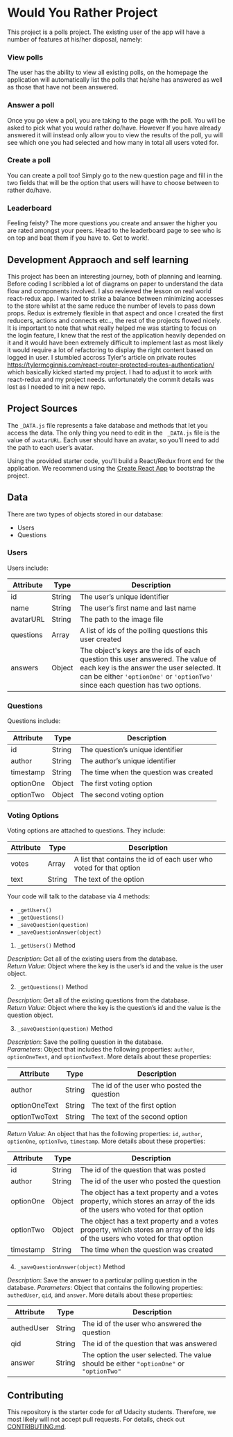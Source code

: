 # Would You Rather Project

This project is a polls project. The existing user of the app will have a number of features at his/her disposal, namely:

### View polls

The user has the ability to view all existing polls, on the homepage the application will automatically list the polls that he/she has
answered as well as those that have not been answered.

### Answer a poll

Once you go view a poll, you are taking to the page with the poll. You will be asked to pick what you would rather do/have. However
If you have already answered it will instead only allow you to view the results of the poll, yu will see which one you had selected 
and how many in total all users voted for.

### Create a poll

You can create a poll too! Simply go to the new question page and fill in the two fields that will be the option that users will have 
to choose between to rather do/have.

### Leaderboard

Feeling feisty? The more questions you create and answer the higher you are rated amongst your peers. Head to the leaderboard page to
see who is on top and beat them if you have to. Get to work!.

## Development Appraoch and self learning

This project has been an interesting journey, both of planning and learning. Before coding I scribbled a lot of diagrams on paper to understand the data flow and components involved. I also reviewed the lesson on real world react-redux app. I wanted to strike a balance between minimizing accesses to the store whilst at the same reduce the number of levels to pass down props. Redux is extremely flexible in that aspect  and once I created the first reducers, actions and connects etc.., the rest of the projects flowed nicely. It is important to note that what really helped me was starting to focus on the login feature, I knew that the rest of the application heavily depended on it and it would have been extremely difficult to implement last as most likely it would require a lot of refactoring to display the right content based on logged in user. I stumbled accross Tyler's article on private routes https://tylermcginnis.com/react-router-protected-routes-authentication/ which basically kicked started my project. I had to adjust it to work with react-redux and my project needs. unfortunately the commit details was lost as I needed to init a new repo. 


## Project Sources

The `_DATA.js` file represents a fake database and methods that let you access the data. The only thing you need to edit in the ` _DATA.js` file is the value of `avatarURL`. Each user should have an avatar, so you’ll need to add the path to each user’s avatar.

Using the provided starter code, you'll build a React/Redux front end for the application. We recommend using the [Create React App](https://github.com/facebook/create-react-app) to bootstrap the project.

## Data

There are two types of objects stored in our database:

* Users
* Questions

### Users

Users include:

| Attribute    | Type             | Description           |
|-----------------|------------------|-------------------         |
| id                 | String           | The user’s unique identifier |
| name          | String           | The user’s first name  and last name     |
| avatarURL  | String           | The path to the image file |
| questions | Array | A list of ids of the polling questions this user created|
| answers      | Object         |  The object's keys are the ids of each question this user answered. The value of each key is the answer the user selected. It can be either `'optionOne'` or `'optionTwo'` since each question has two options.

### Questions

Questions include:

| Attribute | Type | Description |
|-----------------|------------------|-------------------|
| id                  | String | The question’s unique identifier |
| author        | String | The author’s unique identifier |
| timestamp | String | The time when the question was created|
| optionOne | Object | The first voting option|
| optionTwo | Object | The second voting option|

### Voting Options

Voting options are attached to questions. They include:

| Attribute | Type | Description |
|-----------------|------------------|-------------------|
| votes             | Array | A list that contains the id of each user who voted for that option|
| text                | String | The text of the option |

Your code will talk to the database via 4 methods:

* `_getUsers()`
* `_getQuestions()`
* `_saveQuestion(question)`
* `_saveQuestionAnswer(object)`

1) `_getUsers()` Method

*Description*: Get all of the existing users from the database.  
*Return Value*: Object where the key is the user’s id and the value is the user object.

2) `_getQuestions()` Method

*Description*: Get all of the existing questions from the database.  
*Return Value*: Object where the key is the question’s id and the value is the question object.

3) `_saveQuestion(question)` Method

*Description*: Save the polling question in the database.  
*Parameters*:  Object that includes the following properties: `author`, `optionOneText`, and `optionTwoText`. More details about these properties:

| Attribute | Type | Description |
|-----------------|------------------|-------------------|
| author | String | The id of the user who posted the question|
| optionOneText| String | The text of the first option |
| optionTwoText | String | The text of the second option |

*Return Value*:  An object that has the following properties: `id`, `author`, `optionOne`, `optionTwo`, `timestamp`. More details about these properties:

| Attribute | Type | Description |
|-----------------|------------------|-------------------|
| id | String | The id of the question that was posted|
| author | String | The id of the user who posted the question|
| optionOne | Object | The object has a text property and a votes property, which stores an array of the ids of the users who voted for that option|
| optionTwo | Object | The object has a text property and a votes property, which stores an array of the ids of the users who voted for that option|
|timestamp|String | The time when the question was created|

4) `_saveQuestionAnswer(object)` Method

*Description*: Save the answer to a particular polling question in the database.
*Parameters*: Object that contains the following properties: `authedUser`, `qid`, and `answer`. More details about these properties:

| Attribute | Type | Description |
|-----------------|------------------|-------------------|
| authedUser | String | The id of the user who answered the question|
| qid | String | The id of the question that was answered|
| answer | String | The option the user selected. The value should be either `"optionOne"` or `"optionTwo"`|

## Contributing

This repository is the starter code for *all* Udacity students. Therefore, we most likely will not accept pull requests. For details, check out [CONTRIBUTING.md](https://github.com/udacity/reactnd-project-would-you-rather-starter/blob/master/CONTRIBUTING.md).
